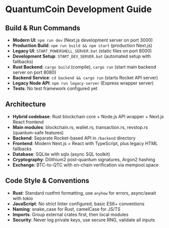 # QuantumCoin Development Guide

## Build & Run Commands
- **Modern UI**: `npm run dev` (Next.js development server on port 3000)
- **Production Build**: `npm run build && npm start` (production Next.js)
- **Legacy UI**: `START_POWERSHELL_SERVER.bat` (static files on port 8000)
- **Development Setup**: `START_DEV_SERVER.bat` (automated setup with fallbacks)
- **Rust Backend**: `cargo build` (compile), `cargo run` (start main backend server on port 8080)
- **Backend Service**: `cd backend && cargo run` (starts Rocket API server)
- **Legacy Node API**: `npm run legacy-server` (Express wrapper server)
- **Tests**: No test framework configured yet

## Architecture
- **Hybrid codebase**: Rust blockchain core + Node.js API wrapper + Next.js React frontend
- **Main modules**: blockchain.rs, wallet.rs, transaction.rs, revstop.rs (quantum-safe features)
- **Backend**: Separate Rocket-based API in `/backend` directory
- **Frontend**: Modern Next.js + React with TypeScript, plus legacy HTML fallbacks
- **Database**: SQLite with sqlx (async SQL toolkit)
- **Cryptography**: Dilithium2 post-quantum signatures, Argon2 hashing
- **Exchange**: BTC-to-QTC with on-chain verification via mempool.space

## Code Style & Conventions
- **Rust**: Standard rustfmt formatting, use `anyhow` for errors, async/await with tokio
- **JavaScript**: No strict linter configured, basic ES6+ conventions
- **Naming**: snake_case for Rust, camelCase for JS/TS
- **Imports**: Group external crates first, then local modules
- **Security**: Never log private keys, use secure RNG, validate all inputs
